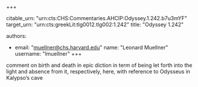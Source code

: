 +++


citable_urn: "urn:cts:CHS:Commentaries.AHCIP:Odyssey.1.242.b7u3mYF"
target_urn: "urn:cts:greekLit:tlg0012.tlg002:1.242"
title: "Odyssey 1.242"

authors:
- email: "muellner@chs.harvard.edu"
  name: "Leonard Muellner"
  username: "lmuellner"
+++

<p>comment on birth and death in epic diction in term of being let forth into the light and absence from it, respectively, here, with reference to Odysseus in Kalypso’s cave</p>